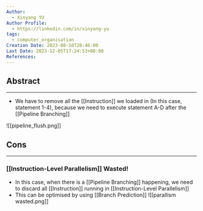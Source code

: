 ```yaml
---
Author:
  - Xinyang YU
Author Profile:
  - https://linkedin.com/in/xinyang-yu
tags:
  - computer_organisation
Creation Date: 2023-08-18T20:46:00
Last Date: 2023-12-05T17:24:53+08:00
References: 
---
```

## Abstract
---
- We have to remove all the [[Instruction]] we loaded in (In this case, statement 1-4), because we need to execute statement A-D after the [[Pipeline Branching]]

![[pipeline_flush.png]]

## Cons
---
### [[Instruction-Level Parallelism]] Wasted!
- In this case, when there is a [[Pipeline Branching]] happening, we need to discard all [[Instruction]] running in [[Instruction-Level Parallelism]]
- This can be optimised by using [[Branch Prediction]]
![[parallism wasted.png]]